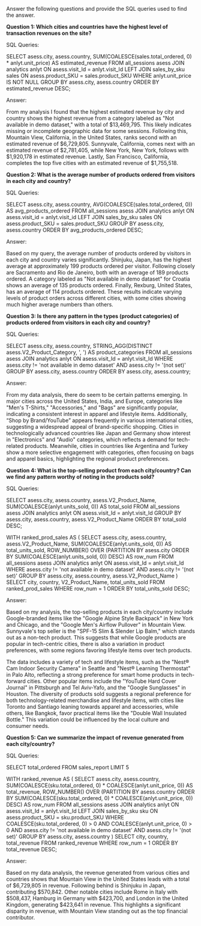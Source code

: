Answer the following questions and provide the SQL queries used to find the answer.

    
**Question 1: Which cities and countries have the highest level of transaction revenues on the site?**


SQL Queries:

SELECT 
    asess.city,
    asess.country,
    SUM(COALESCE(sales.total_ordered, 0) * anlyt.unit_price) AS estimated_revenue
FROM 
    all_sessions asess
JOIN 
    analytics anlyt ON asess.visit_Id = anlyt.visit_Id
LEFT JOIN 
    sales_by_sku sales ON asess.product_SKU = sales.product_SKU
WHERE 
    anlyt.unit_price IS NOT NULL
GROUP BY 
    asess.city, asess.country
ORDER BY 
    estimated_revenue DESC;


Answer:

From my analysis I found that the highest estimated revenue by city and country shows the highest revenue from a category labeled as "Not available in demo dataset," with a total of $13,469,795. This likely indicates missing or incomplete geographic data for some sessions. Following this, Mountain View, California, in the United States, ranks second with an estimated revenue of $6,729,805. Sunnyvale, California, comes next with an estimated revenue of $2,781,405, while New York, New York, follows with $1,920,178 in estimated revenue. Lastly, San Francisco, California, completes the top five cities with an estimated revenue of $1,755,518. 


**Question 2: What is the average number of products ordered from visitors in each city and country?**


SQL Queries:

SELECT 
    asess.city,
    asess.country,
    AVG(COALESCE(sales.total_ordered, 0)) AS avg_products_ordered
FROM 
    all_sessions asess
JOIN 
    analytics anlyt ON asess.visit_id = anlyt.visit_id
LEFT JOIN 
    sales_by_sku sales ON asess.product_SKU = sales.product_SKU
GROUP BY 
    asess.city, asess.country
ORDER BY 
    avg_products_ordered DESC;


Answer:

Based on my query, the average number of products ordered by visitors in each city and country varies significantly. Shinjuku, Japan, has the highest average at approximately 199 products ordered per visitor. Following closely are Sacramento and Rio de Janeiro, both with an average of 189 products ordered. A category labeled as "Not available in demo dataset" for Croatia shows an average of 135 products ordered. Finally, Rexburg, United States, has an average of 114 products ordered. These results indicate varying levels of product orders across different cities, with some cities showing much higher average numbers than others.




**Question 3: Is there any pattern in the types (product categories) of products ordered from visitors in each city and country?**


SQL Queries: 

SELECT 
    asess.city,
    asess.country,
    STRING_AGG(DISTINCT asess.V2_Product_Category, ', ') AS product_categories
FROM 
    all_sessions asess
JOIN 
    analytics anlyt ON asess.visit_Id = anlyt.visit_Id
WHERE 
    asess.city != 'not available in demo dataset'
    AND asess.city != '(not set)'
GROUP BY 
    asess.city, asess.country
ORDER BY 
    asess.city, asess.country;

Answer:

From my data analysis, there do seem to be certain patterns emerging. In major cities across the United States, India, and Europe, categories like "Men's T-Shirts," "Accessories," and "Bags" are significantly popular, indicating a consistent interest in apparel and lifestyle items. Additionally, “Shop by Brand/YouTube” appears frequently in various international cities, suggesting a widespread appeal of brand-specific shopping. Cities in technologically advanced countries like Japan and Germany show interest in "Electronics" and "Audio" categories, which reflects a demand for tech-related products. Meanwhile, cities in countries like Argentina and Turkey show a more selective engagement with categories, often focusing on bags and apparel basics, highlighting the regional product preferences.


**Question 4: What is the top-selling product from each city/country? Can we find any pattern worthy of noting in the products sold?**


SQL Queries:

SELECT 
    asess.city,
    asess.country,
    asess.V2_Product_Name,
    SUM(COALESCE(anlyt.units_sold, 0)) AS total_sold
FROM 
    all_sessions asess
JOIN 
    analytics anlyt ON asess.visit_Id = anlyt.visit_Id
GROUP BY 
    asess.city, asess.country, asess.V2_Product_Name
ORDER BY 
    total_sold DESC;

WITH ranked_prod_sales AS (
    SELECT 
        asess.city,
        asess.country,
        asess.V2_Product_Name,
        SUM(COALESCE(anlyt.units_sold, 0)) AS total_units_sold,
        ROW_NUMBER() OVER (PARTITION BY asess.city ORDER BY SUM(COALESCE(anlyt.units_sold, 0)) DESC) AS row_num
    FROM 
        all_sessions asess
    JOIN 
        analytics anlyt ON asess.visit_Id = anlyt.visit_Id
	WHERE 
        asess.city != 'not available in demo dataset'
        AND asess.city != '(not set)'
    GROUP BY 
        asess.city, asess.country, asess.V2_Product_Name
)
SELECT 
    city,
    country,
    V2_Product_Name,
    total_units_sold
FROM 
    ranked_prod_sales
WHERE 
    row_num = 1
ORDER BY 
    total_units_sold DESC;

Answer:

Based on my analysis, the top-selling products in each city/country include Google-branded items like the "Google Alpine Style Backpack" in New York and Chicago, and the "Google Men's Airflow Pullover" in Mountain View. Sunnyvale's top seller is the "SPF-15 Slim & Slender Lip Balm," which stands out as a non-tech product. This suggests that while Google products are popular in tech-centric cities, there is also a variation in product preferences, with some regions favoring lifestyle items over tech products.

The data includes a variety of tech and lifestyle items, such as the "Nest® Cam Indoor Security Camera" in Seattle and "Nest® Learning Thermostat" in Palo Alto, reflecting a strong preference for smart home products in tech-forward cities. Other popular items include the "YouTube Hard Cover Journal" in Pittsburgh and Tel Aviv-Yafo, and the "Google Sunglasses" in Houston. The diversity of products sold suggests a regional preference for both technology-related merchandise and lifestyle items, with cities like Toronto and Santiago leaning towards apparel and accessories, while others, like Bangkok, favor practical items like the "Double Wall Insulated Bottle." This variation could be influenced by the local culture and consumer needs.


**Question 5: Can we summarize the impact of revenue generated from each city/country?**

SQL Queries:

SELECT total_ordered
FROM sales_report
LIMIT 5

WITH ranked_revenue AS (
    SELECT 
        asess.city,
        asess.country,
        SUM(COALESCE(sku.total_ordered, 0) * COALESCE(anlyt.unit_price, 0)) AS total_revenue,
        ROW_NUMBER() OVER (PARTITION BY asess.country ORDER BY SUM(COALESCE(sku.total_ordered, 0) * COALESCE(anlyt.unit_price, 0)) DESC) AS row_num
    FROM 
        all_sessions asess
    JOIN 
        analytics anlyt ON asess.visit_Id = anlyt.visit_Id
    LEFT JOIN 
        sales_by_sku sku ON asess.product_SKU = sku.product_SKU
    WHERE 
        COALESCE(sku.total_ordered, 0) > 0 
        AND COALESCE(anlyt.unit_price, 0) > 0
        AND asess.city != 'not available in demo dataset'
        AND asess.city != '(not set)'
    GROUP BY 
        asess.city, asess.country
)
SELECT 
    city,
    country,
    total_revenue
FROM 
    ranked_revenue
WHERE 
    row_num = 1
ORDER BY 
    total_revenue DESC;

Answer:

Based on my data analysis, the revenue generated from various cities and countries shows that Mountain View in the United States leads with a total of $6,729,805 in revenue. Following behind is Shinjuku in Japan, contributing $570,842. Other notable cities include Rome in Italy with $508,437, Hamburg in Germany with $423,700, and London in the United Kingdom, generating $423,641 in revenue. This highlights a significant disparity in revenue, with Mountain View standing out as the top financial contributor.





